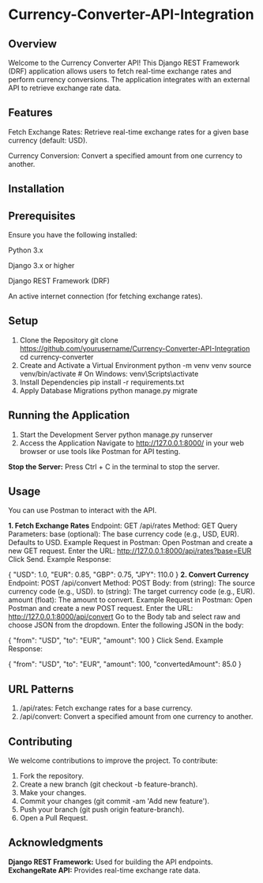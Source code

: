 # Currency-Converter-API-Integration
## Overview
Welcome to the Currency Converter API! This Django REST Framework (DRF) application allows users to fetch real-time exchange rates and perform currency conversions. The application integrates with an external API to retrieve exchange rate data.

## Features
Fetch Exchange Rates: Retrieve real-time exchange rates for a given base currency (default: USD).

Currency Conversion: Convert a specified amount from one currency to another.
## Installation
## Prerequisites
Ensure you have the following installed:

Python 3.x

Django 3.x or higher

Django REST Framework (DRF)

An active internet connection (for fetching exchange rates).
## Setup
1. Clone the Repository
git clone https://github.com/yourusername/Currency-Converter-API-Integration
cd currency-converter
2. Create and Activate a Virtual Environment
python -m venv venv
source venv/bin/activate  # On Windows: venv\Scripts\activate
3. Install Dependencies
pip install -r requirements.txt
4. Apply Database Migrations
python manage.py migrate

## Running the Application
1. Start the Development Server
python manage.py runserver
2. Access the Application
Navigate to http://127.0.0.1:8000/ in your web browser or use tools like Postman for API testing.

**Stop the Server:**
Press Ctrl + C in the terminal to stop the server.

## Usage
You can use Postman to interact with the API.

**1. Fetch Exchange Rates**
Endpoint: GET /api/rates
Method: GET
Query Parameters:
base (optional): The base currency code (e.g., USD, EUR). Defaults to USD.
Example Request in Postman:
Open Postman and create a new GET request.
Enter the URL: http://127.0.0.1:8000/api/rates?base=EUR
Click Send.
Example Response:

{
    "USD": 1.0,
    "EUR": 0.85,
    "GBP": 0.75,
    "JPY": 110.0
}
**2. Convert Currency**
Endpoint: POST /api/convert
Method: POST
Body:
from (string): The source currency code (e.g., USD).
to (string): The target currency code (e.g., EUR).
amount (float): The amount to convert.
Example Request in Postman:
Open Postman and create a new POST request.
Enter the URL: http://127.0.0.1:8000/api/convert
Go to the Body tab and select raw and choose JSON from the dropdown.
Enter the following JSON in the body:

{
    "from": "USD",
    "to": "EUR",
    "amount": 100
}
Click Send.
Example Response:

{
    "from": "USD",
    "to": "EUR",
    "amount": 100,
    "convertedAmount": 85.0
}

## URL Patterns
1. /api/rates: Fetch exchange rates for a base currency.
2. /api/convert: Convert a specified amount from one currency to another.
## Contributing
We welcome contributions to improve the project. To contribute:

1. Fork the repository.
2. Create a new branch (git checkout -b feature-branch).
3. Make your changes.
4. Commit your changes (git commit -am 'Add new feature').
5. Push your branch (git push origin feature-branch).
6. Open a Pull Request.
   
## Acknowledgments
**Django REST Framework:** Used for building the API endpoints.
**ExchangeRate API:** Provides real-time exchange rate data.

